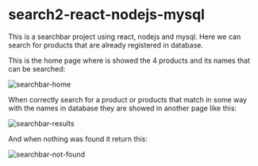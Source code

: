 # search2-react-nodejs-mysql


This is a searchbar project using react, nodejs and mysql. Here we can search for products that are already registered in database.

This is the home page where is showed the 4 products and its names that can be searched: 


![searchbar-home](https://user-images.githubusercontent.com/88512559/234646452-4083dd95-d9b5-4733-85f2-ea796cfc731b.png)


When correctly search for a product or products that match in some way with the names in database they are showed in another page like this:


![searchbar-results](https://user-images.githubusercontent.com/88512559/234648169-83a61469-cd84-41b7-9c13-8129fa23ff99.png)


And when nothing was found it return this:

![searchbar-not-found](https://user-images.githubusercontent.com/88512559/234653370-9230c126-620a-48e7-ae4e-3830cd99ce9e.png)

